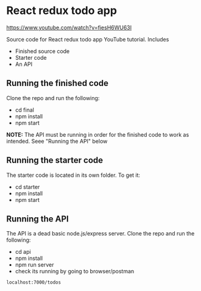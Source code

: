 # React redux todo app

https://www.youtube.com/watch?v=fiesH6WU63I

Source code for React redux todo app YouTube tutorial. Includes

- Finished source code
- Starter code
- An API

## Running the finished code

Clone the repo and run the following:

- cd final
- npm install
- npm start

**NOTE:** The API must be running in order for the finished code to work as intended. Seee "Running the API" below

## Running the starter code

The starter code is located in its own folder. To get it:

- cd starter
- npm install
- npm start

## Running the API

The API is a dead basic node.js/express server. Clone the repo and run the following:

- cd api
- npm install
- npm run server
- check its running by going to browser/postman

```
localhost:7000/todos

```
